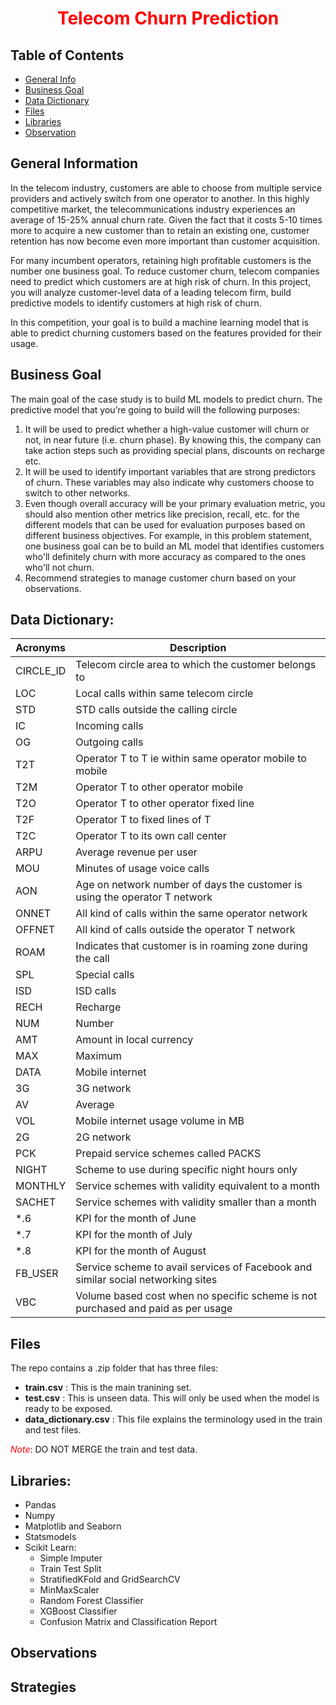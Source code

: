 # <center> <font color='red'> Telecom Churn Prediction</font></center>


## Table of Contents
* [General Info](#general-information)
* [Business Goal](#business-goal)
* [Data Dictionary](#data-dictionary)
* [Files](#files)
* [Libraries](#libraries)
* [Observation](#observations)

## General Information
<p>In the telecom industry, customers are able to choose from multiple service providers and actively switch from one operator to another. In this highly competitive market, the telecommunications industry experiences an average of 15-25% annual churn rate.
Given the fact that it costs 5-10 times more to acquire a new customer than to retain an existing one, customer retention has now become even more important than customer acquisition.

For many incumbent operators, retaining high profitable customers is the number one business
goal. To reduce customer churn, telecom companies need to predict which customers are at high risk of churn. In this project, you will analyze customer-level data of a leading telecom firm, build predictive models to identify customers at high risk of churn.

In this competition, your goal is to build a machine learning model that is able to predict churning customers based on the features provided for their usage. </p>


## Business Goal
The main goal of the case study is to build ML models to predict churn. The predictive model that you’re going to build will the following purposes:

1. It will be used to predict whether a high-value customer will churn or not, in near future (i.e. churn phase). By knowing this, the company can take action steps such as providing special plans, discounts on recharge etc.
2. It will be used to identify important variables that are strong predictors of churn. These variables may also indicate why customers choose to switch to other networks.
3. Even though overall accuracy will be your primary evaluation metric, you should also mention other metrics like precision, recall, etc. for the different models that can be used for evaluation purposes based on different business objectives. For example, in this problem statement, one business goal can be to build an ML model that identifies customers who'll definitely churn with more accuracy as compared to the ones who'll not churn.
 4. Recommend strategies to manage customer churn based on your observations.

## Data Dictionary:
| Acronyms    | Description                                                                         |
|-------------|-------------------------------------------------------------------------------------|
| CIRCLE_ID   | Telecom circle area to which the customer belongs to                                |
| LOC         | Local calls  within same telecom   circle                                           |
| STD         | STD calls  outside the calling   circle                                             |
| IC          | Incoming calls                                                                      |
| OG          | Outgoing calls                                                                      |
| T2T         | Operator T to T ie within same operator mobile to mobile                            |
| T2M         | Operator T to other operator mobile                                                 |
| T2O         | Operator T to other operator fixed line                                             |
| T2F         | Operator T to fixed lines of T                                                      |
| T2C         | Operator T to its own call center                                                   |
| ARPU        | Average revenue per user                                                            |
| MOU         | Minutes of usage  voice calls                                                       |
| AON         | Age on network  number of days the   customer is using the operator T network       |
| ONNET       | All kind of calls within the same operator network                                  |
| OFFNET      | All kind of calls outside the operator T network                                    |
| ROAM        | Indicates that customer is in roaming zone during the call                          |
| SPL         | Special calls                                                                       |
| ISD         | ISD calls                                                                           |
| RECH        | Recharge                                                                            |
| NUM         | Number                                                                              |
| AMT         | Amount in local currency                                                            |
| MAX         | Maximum                                                                             |
| DATA        | Mobile internet                                                                     |
| 3G          | 3G network                                                                           |
| AV          | Average                                                                             |
| VOL         | Mobile internet usage volume in MB                                                  |
| 2G          | 2G network                                                                           |
| PCK         | Prepaid service schemes called PACKS                                             |
| NIGHT       | Scheme to use during specific night hours only                                      |
| MONTHLY     | Service schemes with validity equivalent to a month                                 |
| SACHET      | Service schemes with validity smaller than a month                                  |
| *.6         | KPI for the month of June                                                           |
| *.7         | KPI for the month of July                                                           |
| *.8         | KPI for the month of August                                                         |
| FB_USER     | Service scheme to avail services of Facebook and similar social   networking sites  |
| VBC         | Volume based cost  when no specific   scheme is not purchased and paid as per usage |


## Files

The repo contains a .zip folder that has three files:
- **train.csv** : This is the main tranining set. 
- **test.csv** : This is unseen data. This will only be used when the model is ready to be exposed.
- **data_dictionary.csv** : This file explains the terminology used in the train and test files.

<font color='red'>*Note*</font>: DO NOT MERGE the train and test data.

## Libraries:

- Pandas
- Numpy
- Matplotlib and Seaborn
- Statsmodels
- Scikit Learn:
    - Simple Imputer
    - Train Test Split
    - StratifiedKFold and GridSearchCV
    - MinMaxScaler
    - Random Forest Classifier
    - XGBoost Classifier
    - Confusion Matrix and Classification Report

## Observations



## Strategies
